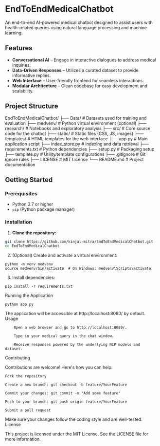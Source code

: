 # EndToEndMedicalChatbot

An end-to-end AI-powered medical chatbot designed to assist users with health-related queries using natural language processing and machine learning.

## Features

- **Conversational AI** – Engage in interactive dialogues to address medical inquiries.
- **Data-Driven Responses** – Utilizes a curated dataset to provide informative replies.
- **Web Interface** – User-friendly frontend for seamless interactions.
- **Modular Architecture** – Clean codebase for easy development and scalability.

## Project Structure
EndToEndMedicalChatbot/ 
├── Data/ # Datasets used for training and evaluation 
├── medvenv/ # Python virtual environment (optional) 
├── research/ # Notebooks and exploratory analysis 
├── src/ # Core source code for the chatbot 
├── static/ # Static files (CSS, JS, images) 
├── templates/ # HTML templates for the web interface 
├── app.py # Main application script 
├── index_store.py # Indexing and data retrieval 
├── requirements.txt # Python dependencies 
├── setup.py # Packaging setup 
├── template.py # Utility/template configurations 
├── .gitignore # Git ignore rules 
├── LICENSE # MIT License 
└── README.md # Project documentation


## Getting Started

### Prerequisites

- Python 3.7 or higher
- `pip` (Python package manager)

### Installation

1. **Clone the repository:**

```bash
git clone https://github.com/kinjal-mitra/EndToEndMedicalChatbot.git
cd EndToEndMedicalChatbot
```


2. (Optional) Create and activate a virtual environment:
```
python -m venv medvenv
source medvenv/bin/activate  # On Windows: medvenv\Scripts\activate
```

3. Install dependencies:
```
pip install -r requirements.txt
```


Running the Application
```
python app.py
```

The application will be accessible at http://localhost:8080/ by default.
Usage
```
    Open a web browser and go to http://localhost:8080/.

    Type in your medical query in the chat window.

    Receive responses powered by the underlying NLP models and dataset.
```
Contributing

Contributions are welcome! Here's how you can help:

    Fork the repository

    Create a new branch: git checkout -b feature/YourFeature

    Commit your changes: git commit -m "Add some feature"

    Push to your branch: git push origin feature/YourFeature

    Submit a pull request

Make sure your changes follow the coding style and are well-tested.
License

This project is licensed under the MIT License. See the LICENSE file for more information.
